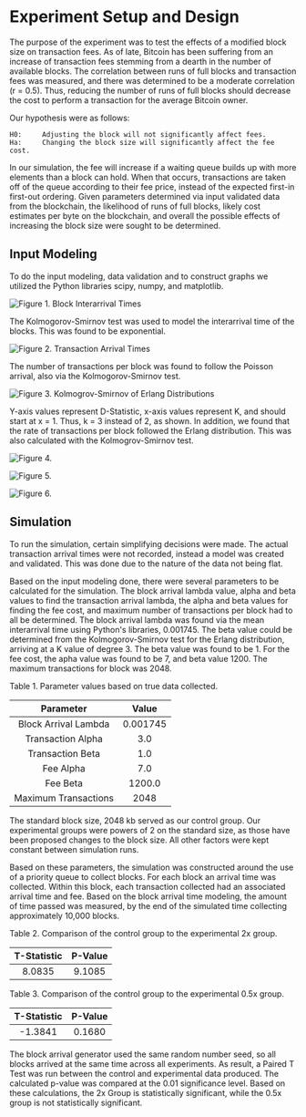 # Experiment Setup and Design

The purpose of the experiment was to test the effects of a modified block size on transaction fees. As of late, Bitcoin has been suffering from an increase of transaction fees stemming from a dearth in the number of available blocks. The correlation between runs of full blocks and transaction fees was measured, and there was determined to be a moderate correlation (r = 0.5). Thus, reducing the number of runs of full blocks should decrease the cost to perform a transaction for the average Bitcoin owner.

Our hypothesis were as follows:

    H0:     Adjusting the block will not significantly affect fees.
    Ha:     Changing the block size will significantly affect the fee cost.
   
In our simulation, the fee will increase if a waiting queue builds up with more elements than a block can hold. When that occurs, transactions are taken off of the queue according to their fee price, instead of the expected first-in first-out ordering. Given parameters determined via input validated data from the blockchain, the likelihood of runs of full blocks, likely cost estimates per byte on the blockchain, and overall the possible effects of increasing the block size were sought to be determined. 

## Input Modeling

To do the input modeling, data validation and to construct graphs we utilized the Python libraries scipy, numpy, and matplotlib.

![Figure 1. Block Interarrival Times](figures/interarrival-exponential-dist.png "Figure 1. Block Interarrival Times")

The Kolmogorov-Smirnov test was used to model the interarrival time of the blocks. This was found to be exponential.

![Figure 2. Transaction Arrival Times](figures/transaction-rate-histogram.png "Figure 2. Transaction Arrival Times")

The number of transactions per block was found to follow the Poisson arrival, also via the Kolmogorov-Smirnov test.

![Figure 3. Kolmogrov-Smirnov of Erlang Distributions](figures/erlang-shape-parameters-ks-tests.png "Figure 3. Kolmogorov-Smirnov of Erlang Distributions")

Y-axis values represent D-Statistic, x-axis values represent K, and should start at x = 1. Thus, k = 3 instead of 2, as shown. In addition, we found that the rate of transactions per block followed the Erlang distribution. This was also calculated with the Kolmogrov-Smirnov test.

![Figure 4. ](figures/estimated-cdf-sorted-tx.png "Figure 4. Estimated CDF of Transactions")

![Figure 5. ](figures/run-length-vs-fee-per-byte.png "Figure 5. Run Length vs Fee Per Byte")

![Figure 6. ](figures/tx-fee-pdf-hist-fit.png "Figure 6. Transaction Fee PDF")


## Simulation

To run the simulation, certain simplifying decisions were made. The actual transaction arrival times were not recorded, instead a model was created and validated. This was done due to the nature of the data not being flat. 

Based on the input modeling done, there were several parameters to be calculated for the simulation. The block arrival lambda value, alpha and beta values to find the transaction arrival lambda, the alpha and beta values for finding the fee cost, and maximum number of transactions per block had to all be determined. The block arrival lambda was found via the mean interarrival time using Python's libraries, 0.001745. The beta value could be determined from the Kolmogorov-Smirnov test for the Erlang distribution, arriving at a K value of degree 3. The beta value was found to be 1. For the fee cost, the apha value was found to be 7, and beta value 1200. The maximum transactions for block was 2048.

Table 1. Parameter values based on true data collected.

| Parameter                  | Value    |
|:--------------------------:|:--------:|
| Block Arrival Lambda       | 0.001745 |
| Transaction Alpha          | 3.0      |
| Transaction Beta           | 1.0      |
| Fee Alpha                  | 7.0      |
| Fee Beta                   | 1200.0   |
| Maximum Transactions       | 2048     |

The standard block size, 2048 kb served as our control group. Our experimental groups were powers of 2 on the standard size, as those have been proposed changes to the block size. All other factors were kept constant between simulation runs.

Based on these parameters, the simulation was constructed around the use of a priority queue to collect blocks. For each block an arrival time was collected. Within this block, each transaction collected had an associated arrival time and fee. Based on the block arrival time modeling, the amount of time passed was measured, by the end of the simulated time collecting approximately 10,000 blocks.

Table 2. Comparison of the control group to the experimental 2x group.

| T-Statistic | P-Value     |
|:-----------:|:-----------:|
| 8.0835      | 9.1085      |

Table 3. Comparison of the control group to the experimental 0.5x group.

| T-Statistic | P-Value     |
|:-----------:|:-----------:|
| -1.3841     | 0.1680      |

The block arrival generator used the same random number seed, so all blocks arrived at the same time across all experiments. As result, a Paired T Test was run between the control and experimental data produced. The calculated p-value was compared at the 0.01 significance level. Based on these calculations, the 2x Group is statistically significant, while the 0.5x group is not statistically significant. 
